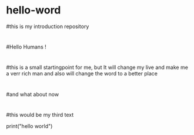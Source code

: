 # hello-word
#this is my introduction repository
#
#
#Hello Humans ! 
#
#this is a small startingpoint for me, but It will change my live and make me a verr rich man and also will change the word to a better place
#
#and what about now
#
#this would be my third text

print("hello world")
